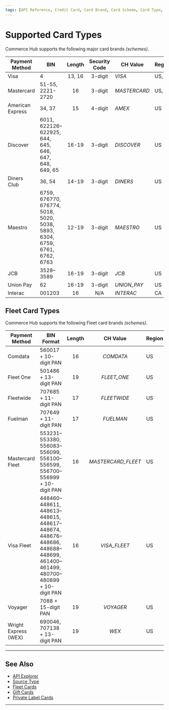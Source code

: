 ```yaml
---
tags: [API Reference, Credit Card, Card Brand, Card Scheme, Card Type, Master Data]
---
```


# Supported Card Types

Commerce Hub supports the following major card brands *(schemes)*.

| Payment Method | BIN | Length | Security Code | CH Value| Region |
| ----- | ----- | :-----: | :-----: | ----- | ----- |
| Visa | 4 | 13, 16 | 3-digit |*VISA* | US, CA |
| Mastercard | 51-55, 2221-2720 | 16 | 3-digit | *MASTERCARD* | US, CA |
| American Express | 34, 37 | 15 | 4-digit| *AMEX* | US |
| Discover | 6011, 622126–622925, 644, 645, 646, 647, 648, 649, 65 | 16-19 | 3-digit | *DISCOVER* | US |
| Diners Club | 36, 54 | 14-19 | 3-digit | *DINERS* | US |
| Maestro | 6759, 676770, 676774, 5018, 5020, 5038, 5893, 6304, 6759, 6761, 6762, 6763 | 12-19 | 3-digit | *MAESTRO* | US |
| JCB | 3528–3589 | 16-19 | 3-digit | *JCB* | US |
| Union Pay | 62 | 16-19 | 3-digit | *UNION_PAY* | US |
| Interac | 001203 | 16 | N/A | *INTERAC* | CA |

## Fleet Card Types

Commerce Hub supports the following Fleet card brands *(schemes)*.

| Payment Method | BIN Format | Length | CH Value| Region |
| ----- | ----- | :-----: | :-----: | ----- |
| Comdata | 560017 + 10-digit PAN | 16 | *COMDATA* | US |
| Fleet One | 501486 + 13-digit PAN | 19 | *FLEET_ONE* | US |
| Fleetwide | 707685 + 11-digit PAN | 17 | *FLEETWIDE* | US |
| Fuelman | 707649 + 11-digit PAN | 17 | *FUELMAN* | US |
| Mastercard Fleet | 553231–553380, 556083–556099, 556100–556599, 556700–556999 + 10-digit PAN | 16 | *MASTERCARD_FLEET* | US |
| Visa Fleet | 448460–448611, 448613–448615, 448617–448674, 448676–448686, 448688–448699, 461400–461499, 480700–480899 + 10-digit PAN | 16 | *VISA_FLEET* | US |
| Voyager | 7088 + 15-digit PAN | 19 | *VOYAGER* | US |
| Wright Express (WEX) | 690046, 707138 + 13-digit PAN | 19 | *WEX* | US |

---

## See Also

- [API Explorer](../api/?type=post&path=/payments/v1/charges)
- [Source Type](?path=docs/Resources/Guides/Payment-Sources/Source-Type.md)
- [Fleet Cards](?path=docs/Resources/Guides/Payment-Sources/Fleet/Fleet.md)
- [Gift Cards](?path=docs/Resources/Guides/Payment-Sources/Gift-Card.md)
- [Private Label Cards](?path=docs/Resources/Guides/Payment-Sources/Private-Label.md)

---
